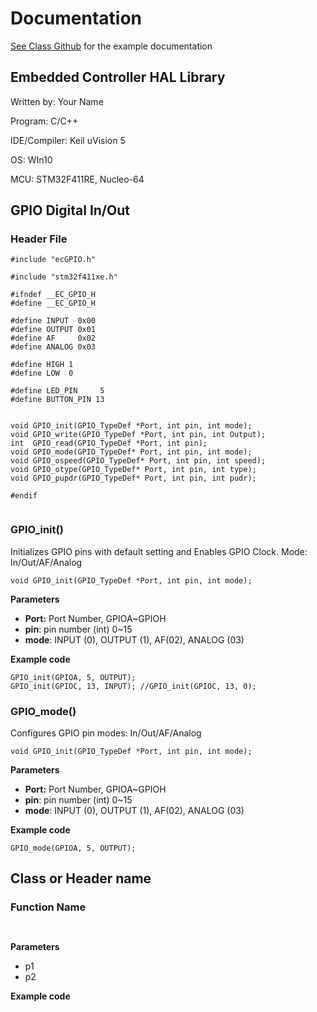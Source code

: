 # Documentation

[See Class Github](https://github.com/ykkimhgu/EC-student/blob/main/docs/EC\_HAL\_Documentation.md) for the example documentation

## Embedded Controller HAL Library

Written by: Your Name

Program: C/C++

IDE/Compiler: Keil uVision 5

OS: WIn10

MCU: STM32F411RE, Nucleo-64

## GPIO Digital In/Out

### Header File

`#include "ecGPIO.h"`

```
#include "stm32f411xe.h"
​
#ifndef __EC_GPIO_H
#define __EC_GPIO_H
​
#define INPUT  0x00
#define OUTPUT 0x01
#define AF     0x02
#define ANALOG 0x03
​
#define HIGH 1
#define LOW  0
​
#define LED_PIN     5
#define BUTTON_PIN 13
​
​
void GPIO_init(GPIO_TypeDef *Port, int pin, int mode);
void GPIO_write(GPIO_TypeDef *Port, int pin, int Output);
int  GPIO_read(GPIO_TypeDef *Port, int pin);
void GPIO_mode(GPIO_TypeDef* Port, int pin, int mode);
void GPIO_ospeed(GPIO_TypeDef* Port, int pin, int speed);
void GPIO_otype(GPIO_TypeDef* Port, int pin, int type);
void GPIO_pupdr(GPIO_TypeDef* Port, int pin, int pudr);
​
#endif
​
```

### GPIO\_init()

Initializes GPIO pins with default setting and Enables GPIO Clock. Mode: In/Out/AF/Analog

```
void GPIO_init(GPIO_TypeDef *Port, int pin, int mode);
```

**Parameters**

* **Port:** Port Number, GPIOA\~GPIOH
* **pin**: pin number (int) 0\~15
* **mode**: INPUT (0), OUTPUT (1), AF(02), ANALOG (03)

**Example code**

```
GPIO_init(GPIOA, 5, OUTPUT);
GPIO_init(GPIOC, 13, INPUT); //GPIO_init(GPIOC, 13, 0);
```

###

### GPIO\_mode()

Configures GPIO pin modes: In/Out/AF/Analog

```
void GPIO_init(GPIO_TypeDef *Port, int pin, int mode);
```

**Parameters**

* **Port:** Port Number, GPIOA\~GPIOH
* **pin**: pin number (int) 0\~15
* **mode**: INPUT (0), OUTPUT (1), AF(02), ANALOG (03)

**Example code**

```
GPIO_mode(GPIOA, 5, OUTPUT);
```

##

## Class or Header name

### Function Name

```
​
```

**Parameters**

* p1
* p2

**Example code**

```
​
```
